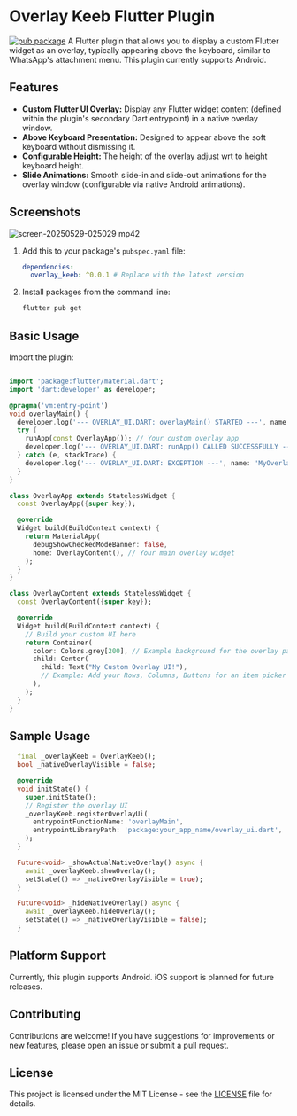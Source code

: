 # Overlay Keeb Flutter Plugin

[![pub package](https://img.shields.io/badge/pub-coming_soon-blue.svg)](https://pub.dev/packages/overlay_keeb) A Flutter plugin that allows you to display a custom Flutter widget as an overlay, typically appearing above the keyboard, similar to WhatsApp's attachment menu. This plugin currently supports Android.

## Features

* **Custom Flutter UI Overlay:** Display any Flutter widget content (defined within the plugin's secondary Dart entrypoint) in a native overlay window.
* **Above Keyboard Presentation:** Designed to appear above the soft keyboard without dismissing it.
* **Configurable Height:** The height of the overlay adjust wrt to height keyboard height.
* **Slide Animations:** Smooth slide-in and slide-out animations for the overlay window (configurable via native Android animations).




## Screenshots
![screen-20250529-025029 mp42](https://github.com/user-attachments/assets/f911537c-719d-4e53-adca-7f38dd7a89ea)


1.  Add this to your package's `pubspec.yaml` file:

    ```yaml
    dependencies:
      overlay_keeb: ^0.0.1 # Replace with the latest version
    ```

2.  Install packages from the command line:

    ```bash
    flutter pub get
    ```

## Basic Usage

Import the plugin:

```dart

import 'package:flutter/material.dart';
import 'dart:developer' as developer;

@pragma('vm:entry-point')
void overlayMain() {
  developer.log('--- OVERLAY_UI.DART: overlayMain() STARTED ---', name: 'MyOverlayDartLog');
  try {
    runApp(const OverlayApp()); // Your custom overlay app
    developer.log('--- OVERLAY_UI.DART: runApp() CALLED SUCCESSFULLY ---', name: 'MyOverlayDartLog');
  } catch (e, stackTrace) {
    developer.log('--- OVERLAY_UI.DART: EXCEPTION ---', name: 'MyOverlayDartLog', error: e, stackTrace: stackTrace);
  }
}

class OverlayApp extends StatelessWidget {
  const OverlayApp({super.key});

  @override
  Widget build(BuildContext context) {
    return MaterialApp(
      debugShowCheckedModeBanner: false,
      home: OverlayContent(), // Your main overlay widget
    );
  }
}

class OverlayContent extends StatelessWidget {
  const OverlayContent({super.key});

  @override
  Widget build(BuildContext context) {
    // Build your custom UI here
    return Container(
      color: Colors.grey[200], // Example background for the overlay panel
      child: Center(
        child: Text("My Custom Overlay UI!"),
        // Example: Add your Rows, Columns, Buttons for an item picker
      ),
    );
  }
}
```

## Sample Usage

```dart
  final _overlayKeeb = OverlayKeeb();
  bool _nativeOverlayVisible = false;

  @override
  void initState() {
    super.initState();
    // Register the overlay UI
    _overlayKeeb.registerOverlayUi(
      entrypointFunctionName: 'overlayMain',
      entrypointLibraryPath: 'package:your_app_name/overlay_ui.dart',
    );
  }

  Future<void> _showActualNativeOverlay() async {
    await _overlayKeeb.showOverlay();
    setState(() => _nativeOverlayVisible = true);
  }

  Future<void> _hideNativeOverlay() async {
    await _overlayKeeb.hideOverlay();
    setState(() => _nativeOverlayVisible = false);
  }

```

## Platform Support

Currently, this plugin supports Android. iOS support is planned for future releases.

## Contributing
Contributions are welcome! If you have suggestions for improvements or new features, please open an issue or submit a pull request.

## License
This project is licensed under the MIT License - see the [LICENSE](LICENSE) file for details.

